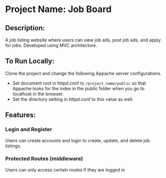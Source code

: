 # Project Name: Job Board
## Description: 
A job listing website where users can view job ads, post job ads, and apply for jobs. Developed using MVC architecture.

## To Run Locally: 
Clone the project and change the following Appache server configurations.
- Set document root in httpd.conf to ```/project_name/public``` so that Appache looks for the index in the public folder when you go to localhost in the browser. 
- Set the directory setting in httpd.conf to this value as well.

## Features:
### Login and Register 
Users can create accounts and login to create, update, and delete job listings.
### Protected Routes (middleware) 
Users can only access certain routes if they are logged in
